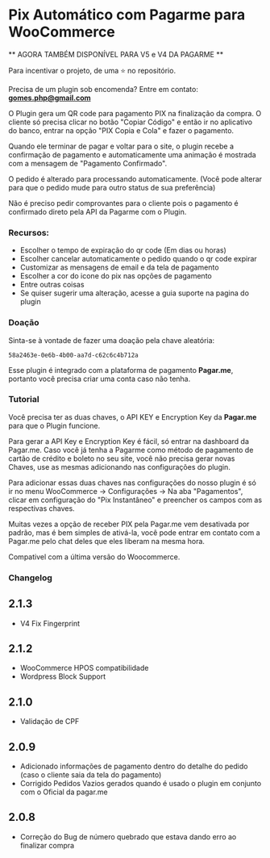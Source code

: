 # Pix Automático com Pagarme para WooCommerce

** AGORA TAMBÉM DISPONÍVEL PARA V5 e V4 DA PAGARME **

Para incentivar o projeto, de uma ⭐ no repositório.

Precisa de um plugin sob encomenda? Entre em contato: **gomes.php@gmail.com**

O Plugin gera um QR code para pagamento PIX na finalização da compra. O cliente só precisa clicar no botão "Copiar Código" e então ir no aplicativo do banco, entrar na opção "PIX Copia e Cola" e fazer o pagamento.

Quando ele terminar de pagar e voltar para o site, o plugin recebe a confirmação de pagamento e automaticamente uma animação é mostrada com a mensagem de "Pagamento Confirmado".

O pedido é alterado para processando automaticamente. (Você pode alterar para que o pedido mude para outro status de sua preferência)

Não é preciso pedir comprovantes para o cliente pois o pagamento é confirmado direto pela API da Pagarme com o Plugin.

### Recursos:

- Escolher o tempo de expiração do qr code (Em dias ou horas)
- Escolher cancelar automaticamente o pedido quando o qr code expirar
- Customizar as mensagens de email e da tela de pagamento
- Escolher a cor do icone do pix nas opções de pagamento
- Entre outras coisas
- Se quiser sugerir uma alteração, acesse a guia suporte na pagina do plugin

### Doação

Sinta-se à vontade de fazer uma doação pela chave aleatória:

`58a2463e-0e6b-4b00-aa7d-c62c6c4b712a`

Esse plugin é integrado com a plataforma de pagamento **Pagar.me**, portanto você precisa criar uma conta caso não tenha.

### Tutorial

Você precisa ter as duas chaves, o API KEY e Encryption Key da **Pagar.me** para que o Plugin funcione.

Para gerar a API Key e Encryption Key é fácil, só entrar na dashboard da Pagar.me. Caso você já tenha a Pagarme como método de pagamento de cartão de crédito e boleto no seu site, você não precisa gerar novas Chaves, use as mesmas adicionando nas configurações do plugin.

Para adicionar essas duas chaves nas configurações do nosso plugin é só ir no menu WooCommerce -> Configurações -> Na aba "Pagamentos", clicar em configuração do "Pix Instantâneo" e preencher os campos com as respectivas chaves.

Muitas vezes a opção de receber PIX pela Pagar.me vem desativada por padrão, mas é bem simples de ativá-la, você pode entrar em contato com a Pagar.me pelo chat deles que eles liberam na mesma hora.

Compativel com a última versão do Woocommerce.

### Changelog

## 2.1.3

- V4 Fix Fingerprint

## 2.1.2

- WooCommerce HPOS compatibilidade
- Wordpress Block Support

## 2.1.0

- Validação de CPF

## 2.0.9

- Adicionado informações de pagamento dentro do detalhe do pedido (caso o cliente saia da tela do pagamento)
- Corrigido Pedidos Vazios gerados quando é usado o plugin em conjunto com o Oficial da pagar.me

## 2.0.8

- Correção do Bug de número quebrado que estava dando erro ao finalizar compra
